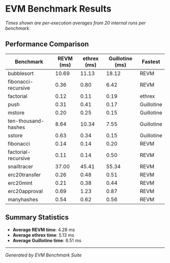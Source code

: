 # EVM Benchmark Results

_Times shown are per-execution averages from 20 internal runs per benchmark._

## Performance Comparison

| Benchmark | REVM (ms) | ethrex (ms) | Guillotine (ms) | Fastest |
|-----------|-----------|-------------|-----------------|----------|
| bubblesort | 10.69 | 11.13 | 18.12 | REVM |
| fibonacci-recursive | 0.36 | 0.80 | 6.42 | REVM |
| factorial | 0.12 | 0.11 | 0.19 | ethrex |
| push | 0.31 | 0.41 | 0.17 | Guillotine |
| mstore | 0.20 | 0.25 | 0.15 | Guillotine |
| ten-thousand-hashes | 8.64 | 10.34 | 7.55 | Guillotine |
| sstore | 0.63 | 0.34 | 0.15 | Guillotine |
| fibonacci | 0.14 | 0.14 | 0.20 | REVM |
| factorial-recursive | 0.11 | 0.14 | 0.50 | REVM |
| snailtracer | 37.00 | 45.41 | 55.34 | REVM |
| erc20transfer | 0.26 | 0.48 | 0.51 | REVM |
| erc20mint | 0.21 | 0.38 | 0.44 | REVM |
| erc20approval | 0.69 | 1.23 | 0.87 | REVM |
| manyhashes | 0.54 | 0.62 | 0.56 | REVM |

## Summary Statistics

- **Average REVM time**: 4.28 ms
- **Average ethrex time**: 5.13 ms
- **Average Guillotine time**: 6.51 ms

---
*Generated by EVM Benchmark Suite*
